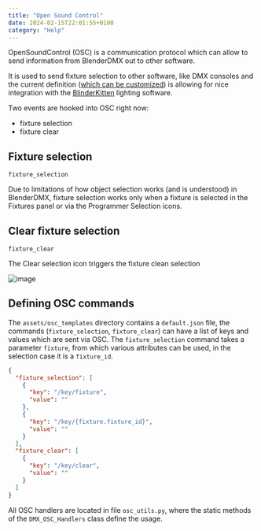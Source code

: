 ```yaml
---
title: "Open Sound Control"
date: 2024-02-15T22:01:55+0100
category: "Help"
---
```

OpenSoundControl (OSC) is a communication protocol which can allow to send information from BlenderDMX out to other software.

It is used to send fixture selection to other software, like DMX consoles and the current definition ([which can be customized](#defining-osc-commands)) is allowing for nice integration with the [BlinderKitten](http://blinderkitten.lighting/) lighting software.

Two events are hooked into OSC right now:

- fixture selection
- fixture clear


## Fixture selection

`fixture_selection`

Due to limitations of how object selection works (and is understood) in BlenderDMX, fixture selection works only when a fixture is selected in the Fixtures panel or via the Programmer Selection icons.


## Clear fixture selection

`fixture_clear`

The Clear selection icon triggers the fixture clean selection

![image](https://github.com/open-stage/blender-dmx/assets/3680926/8258b301-5583-4b63-8ef1-58b48633d126)


## Defining OSC commands

The `assets/osc_templates` directory contains a `default.json` file, the commands (`fixture_selection`, `fixture_clear`) can have a list of keys and values which are sent via OSC. The `fixture_selection` command takes a parameter `fixture`, from which various attributes can be used, in the selection case it is a `fixture_id`.

```json
{
  "fixture_selection": [
    {
      "key": "/key/fixture",
      "value": ""
    },
    {
      "key": "/key/{fixture.fixture_id}",
      "value": ""
    }
  ],
  "fixture_clear": [
    {
      "key": "/key/clear",
      "value": ""
    }
  ]
}
```

All OSC handlers are located in file `osc_utils.py`, where the static methods of the `DMX_OSC_Handlers` class define the usage.

